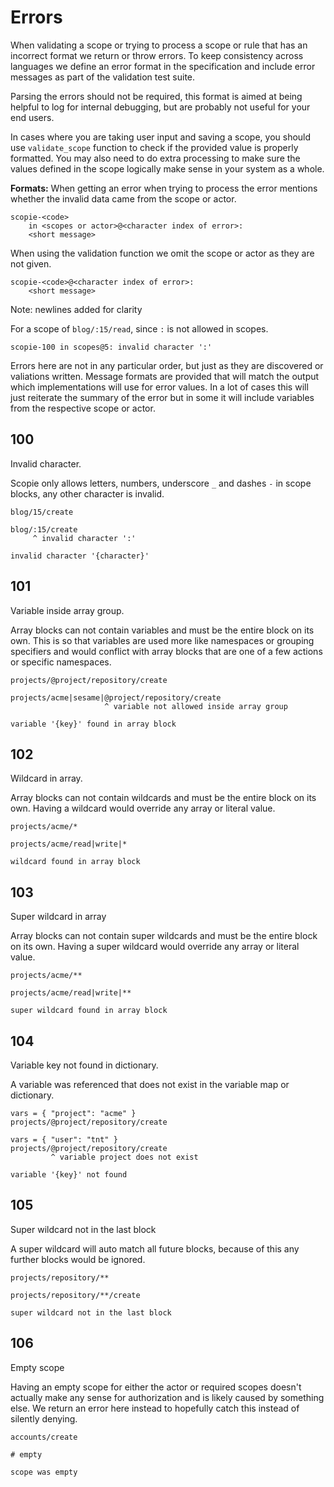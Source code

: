# Errors

When validating a scope or trying to process a scope or rule that has an incorrect format we return or throw errors.
To keep consistency across languages we define an error format in the specification and include error messages as
part of the validation test suite.

Parsing the errors should not be required, this format is aimed at being helpful to log for internal debugging,
but are probably not useful for your end users.

In cases where you are taking user input and saving a scope, you should use `validate_scope` function to check
if the provided value is properly formatted.
You may also need to do extra processing to make sure the values defined in the scope logically make sense
in your system as a whole.

**Formats:**
When getting an error when trying to process the error mentions whether the invalid data came from
the scope or actor.
```
scopie-<code>
    in <scopes or actor>@<character index of error>:
    <short message>
```

When using the validation function we omit the scope or actor as they are not given.
```
scopie-<code>@<character index of error>:
    <short message>
```

Note: newlines added for clarity

For a scope of `blog/:15/read`, since `:` is not allowed in scopes.
```
scopie-100 in scopes@5: invalid character ':'
```

Errors here are not in any particular order, but just as they are discovered or valiations written.
Message formats are provided that will match the output which implementations will use for error values.
In a lot of cases this will just reiterate the summary of the error but in some it will
include variables from the respective scope or actor.

## 100
Invalid character.

Scopie only allows letters, numbers, underscore `_`  and dashes `-` in scope blocks, any other character is invalid.

```title="Valid"
blog/15/create
```

```title="Invalid"
blog/:15/create
     ^ invalid character ':'
```

```title="Message format"
invalid character '{character}'
```

## 101
Variable inside array group.

Array blocks can not contain variables and must be the entire block on its own.
This is so that variables are used more like namespaces or grouping specifiers and would conflict with
array blocks that are one of a few actions or specific namespaces.

```title="Valid"
projects/@project/repository/create
```

```title="Invalid"
projects/acme|sesame|@project/repository/create
                     ^ variable not allowed inside array group
```

```title="Message format"
variable '{key}' found in array block
```

## 102
Wildcard in array.

Array blocks can not contain wildcards and must be the entire block on its own.
Having a wildcard would override any array or literal value.

```title="Valid"
projects/acme/*
```

```title="Invalid"
projects/acme/read|write|*
```

```title="Message format"
wildcard found in array block
```

## 103
Super wildcard in array

Array blocks can not contain super wildcards and must be the entire block on its own.
Having a super wildcard would override any array or literal value.

```title="Valid"
projects/acme/**
```

```title="Invalid"
projects/acme/read|write|**
```

```title="Message format"
super wildcard found in array block
```

## 104
Variable key not found in dictionary.

A variable was referenced that does not exist in the variable map or dictionary.

```title="Valid"
vars = { "project": "acme" }
projects/@project/repository/create
```

```title="Invalid"
vars = { "user": "tnt" }
projects/@project/repository/create
         ^ variable project does not exist
```

```title="Message format"
variable '{key}' not found
```

## 105
Super wildcard not in the last block

A super wildcard will auto match all future blocks, because of this any further
blocks would be ignored.

```title="Valid"
projects/repository/**
```

```title="Invalid"
projects/repository/**/create
```

```title="Message format"
super wildcard not in the last block
```

## 106

Empty scope

Having an empty scope for either the actor or required scopes doesn't actually make any sense
for authorization and is likely caused by something else.
We return an error here instead to hopefully catch this instead of silently denying.

```title="Valid"
accounts/create
```

```title="Invalid"
# empty
```

```title="Message format"
scope was empty
```
